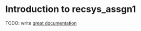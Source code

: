 # Introduction to recsys_assgn1

TODO: write [great documentation](http://jacobian.org/writing/great-documentation/what-to-write/)
